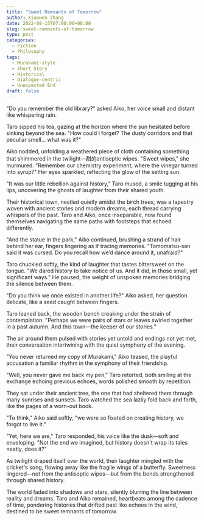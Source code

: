 ```yaml
---
title: "Sweet Remnants of Tomorrow"
author: Xiaowen Zhang
date: 2022-08-15T07:00:00+08:00
slug: sweet-remnants-of-tomorrow
type: post
categories:
  - Fiction
  - Philosophy
tags:
  - Murakami-style
  - Short Story
  - Historical
  - Dialogue-centric
  - Unexpected End
draft: false
---
```


"Do you remember the old library?" asked Aiko, her voice small and distant like whispering rain.

Taro sipped his tea, gazing at the horizon where the sun hesitated before sinking beyond the sea. "How could I forget? The dusty corridors and that peculiar smell... what was it?"

Aiko nodded, unfolding a weathered piece of cloth containing something that shimmered in the twilight—甜的antiseptic wipes. "Sweet wipes," she murmured. "Remember our chemistry experiment, where the vinegar turned into syrup?" Her eyes sparkled, reflecting the glow of the setting sun.

"It was our little rebellion against history," Taro mused, a smile tugging at his lips, uncovering the ghosts of laughter from their shared youth.

Their historical town, nestled quietly amidst the birch trees, was a tapestry woven with ancient stories and modern dreams, each thread carrying whispers of the past. Taro and Aiko, once inseparable, now found themselves navigating the same paths with footsteps that echoed differently.

"And the statue in the park," Aiko continued, brushing a strand of hair behind her ear, fingers lingering as if tracing memories. "Tomomatsu-san said it was cursed. Do you recall how we’d dance around it, unafraid?"

Taro chuckled softly, the kind of laughter that tastes bittersweet on the tongue. "We dared history to take notice of us. And it did, in those small, yet significant ways." He paused, the weight of unspoken memories bridging the silence between them.

"Do you think we once existed in another life?" Aiko asked, her question delicate, like a seed caught between fingers.

Taro leaned back, the wooden bench creaking under the strain of contemplation. "Perhaps we were pairs of stars or leaves swirled together in a past autumn. And this town—the keeper of our stories."

The air around them pulsed with stories yet untold and endings not yet met, their conversation intertwining with the quiet symphony of the evening.

"You never returned my copy of Murakami," Aiko teased, the playful accusation a familiar rhythm in the symphony of their friendship.

"Well, you never gave me back my pen," Taro retorted, both smiling at the exchange echoing previous echoes, words polished smooth by repetition.

They sat under their ancient tree, the one that had sheltered them through many sunrises and sunsets. Taro watched the sea lazily fold back and forth, like the pages of a worn-out book.

"To think," Aiko said softly, "we were so fixated on creating history, we forgot to live it."

"Yet, here we are," Taro responded, his voice like the dusk—soft and enveloping. "Not the end we imagined, but history doesn't wrap its tales neatly, does it?"

As twilight draped itself over the world, their laughter mingled with the cricket's song, flowing away like the fragile wings of a butterfly. Sweetness lingered—not from the antiseptic wipes—but from the bonds strengthened through shared history.

The world faded into shadows and stars, silently blurring the line between reality and dreams. Taro and Aiko remained, heartbeats among the cadence of time, pondering histories that drifted past like echoes in the wind, destined to be sweet remnants of tomorrow.